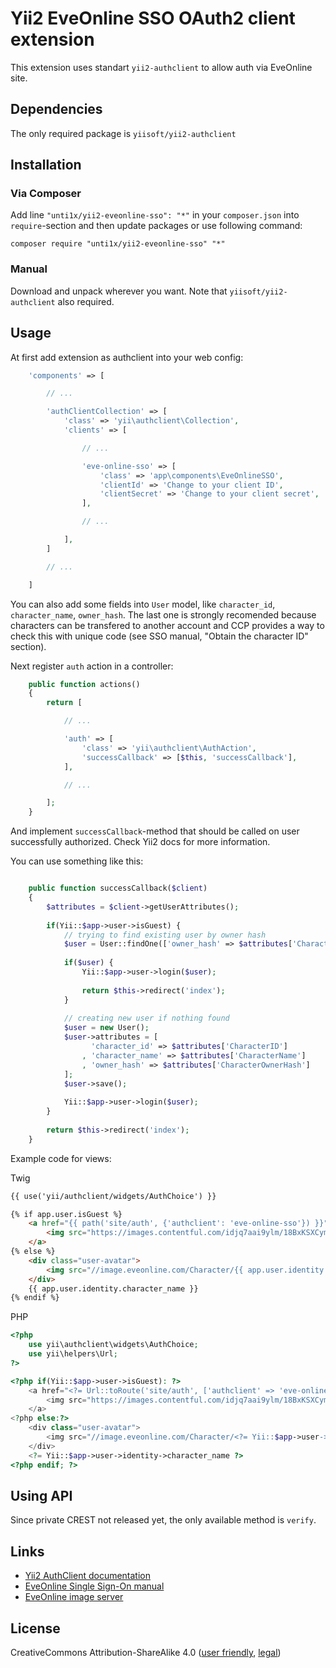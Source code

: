 # Yii2 EveOnline SSO OAuth2 client extension

This extension uses standart `yii2-authclient` to allow auth via EveOnline site.

## Dependencies

The only required package is `yiisoft/yii2-authclient`

## Installation

### Via Composer

Add line `"unti1x/yii2-eveonline-sso": "*"` in your `composer.json` into `require`-section 
and then update packages or use following command:

```!bash
composer require "unti1x/yii2-eveonline-sso" "*"
```

### Manual

Download and unpack wherever you want. Note that `yiisoft/yii2-authclient` also required.

## Usage

At first add extension as authclient into your web config:

```php
    'components' => [

        // ...

        'authClientCollection' => [
            'class' => 'yii\authclient\Collection',
            'clients' => [

                // ...

                'eve-online-sso' => [
                    'class' => 'app\components\EveOnlineSSO',
                    'clientId' => 'Change to your client ID',
                    'clientSecret' => 'Change to your client secret',
                ],

                // ...

            ],
        ]

        // ...

    ]

```

You can also add some fields into `User` model, like `character_id`, `character_name`, `owner_hash`.
The last one is strongly recomended because characters can be transfered to another account and CCP
provides a way to check this with unique code (see SSO manual, "Obtain the character ID" section). 


Next register `auth` action in a controller:

```php
    public function actions()
    {
        return [

            // ...

            'auth' => [
                'class' => 'yii\authclient\AuthAction',
                'successCallback' => [$this, 'successCallback'],
            ],

            // ...

        ];
    }
```

And implement `successCallback`-method that should be called on user successfully authorized.
Check Yii2 docs for more information.

You can use something like this:

```php

    public function successCallback($client)
    {
        $attributes = $client->getUserAttributes();
        
        if(Yii::$app->user->isGuest) {
            // trying to find existing user by owner hash
            $user = User::findOne(['owner_hash' => $attributes['CharacterOwnerHash']]);
            
            if($user) {
                Yii::$app->user->login($user);
                
                return $this->redirect('index');
            }
            
            // creating new user if nothing found
            $user = new User();
            $user->attributes = [
                  'character_id' => $attributes['CharacterID']
                , 'character_name' => $attributes['CharacterName']
                , 'owner_hash' => $attributes['CharacterOwnerHash']
            ];
            $user->save();
            
            Yii::$app->user->login($user);
        }
        
        return $this->redirect('index');
    }

```

Example code for views:

Twig
```html
{{ use('yii/authclient/widgets/AuthChoice') }}

{% if app.user.isGuest %}
    <a href="{{ path('site/auth', {'authclient': 'eve-online-sso'}) }}">
        <img src="https://images.contentful.com/idjq7aai9ylm/18BxKSXCymyqY4QKo8KwKe/c2bdded6118472dd587c8107f24104d7/EVE_SSO_Login_Buttons_Small_White.png?w=195&h=30" alt="SSO auth" />
    </a>
{% else %}
    <div class="user-avatar">
        <img src="//image.eveonline.com/Character/{{ app.user.identity.character_id }}_128.jpg" alt="avatar" />
    </div>
    {{ app.user.identity.character_name }}
{% endif %}

```

PHP
```php
<?php 
    use yii\authclient\widgets\AuthChoice;
    use yii\helpers\Url;
?>

<?php if(Yii::$app->user->isGuest): ?>
    <a href="<?= Url::toRoute('site/auth', ['authclient' => 'eve-online-sso']) ?>">
        <img src="https://images.contentful.com/idjq7aai9ylm/18BxKSXCymyqY4QKo8KwKe/c2bdded6118472dd587c8107f24104d7/EVE_SSO_Login_Buttons_Small_White.png?w=195&h=30" alt="SSO auth" />
    </a>
<?php else:?>
    <div class="user-avatar">
        <img src="//image.eveonline.com/Character/<?= Yii::$app->user->identity->character_id ?>_128.jpg" alt="avatar" />
    </div>
    <?= Yii::$app->user->identity->character_name ?>
<?php endif; ?>

```

## Using API
Since private CREST not released yet, the only available method is `verify`.

## Links

 * [Yii2 AuthClient documentation](http://www.yiiframework.com/doc-2.0/ext-authclient-index.html)
 * [EveOnline Single Sign-On manual](https://developers.eveonline.com/resource/single-sign-on)
 * [EveOnline image server](http://image.eveonline.com/)

## License

CreativeCommons Attribution-ShareAlike 4.0 
 ([user friendly](https://creativecommons.org/licenses/by-sa/4.0/), [legal](https://creativecommons.org/licenses/by-sa/4.0/legalcode))
